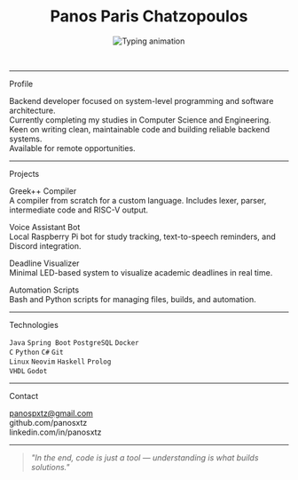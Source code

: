 <h1 align="center">Panos Paris Chatzopoulos</h1>
<p align="center">
  <img src="https://readme-typing-svg.demolab.com?font=Fira+Code&size=20&duration=3000&pause=500&center=true&vCenter=true&width=435&lines=Backend+Developer;Clean+Code+Enthusiast;Always+Learning+Something+New" alt="Typing animation" />
</p>
<br>

---

Profile

Backend developer focused on system-level programming and software architecture.  
Currently completing my studies in Computer Science and Engineering.  
Keen on writing clean, maintainable code and building reliable backend systems.  
Available for remote opportunities.

---

Projects

Greek++ Compiler  
A compiler from scratch for a custom language. Includes lexer, parser, intermediate code and RISC-V output.

Voice Assistant Bot  
Local Raspberry Pi bot for study tracking, text-to-speech reminders, and Discord integration.

Deadline Visualizer  
Minimal LED-based system to visualize academic deadlines in real time.

Automation Scripts  
Bash and Python scripts for managing files, builds, and automation.

---

Technologies

`Java`    `Spring Boot`    `PostgreSQL`    `Docker`  
`C`       `Python`         `C#`            `Git`  
`Linux`   `Neovim`         `Haskell`       `Prolog`  
`VHDL`    `Godot`

---

Contact

panospxtz@gmail.com  
github.com/panosxtz  
linkedin.com/in/panosxtz


---

> *"In the end, code is just a tool — understanding is what builds solutions."*
